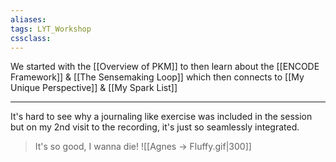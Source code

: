 ```yaml
---
aliases:
tags: LYT_Workshop 
cssclass: 
---
```


We started with the [[Overview of PKM]] to then learn about the [[ENCODE Framework]] & [[The Sensemaking Loop]] which then connects to [[My Unique Perspective]] & [[My Spark List]]

---

It's hard to see why a journaling like exercise was included in the session but on my 2nd visit to the recording, it's just so seamlessly integrated.


> It's so good, I wanna die!
> ![[Agnes → Fluffy.gif|300]]